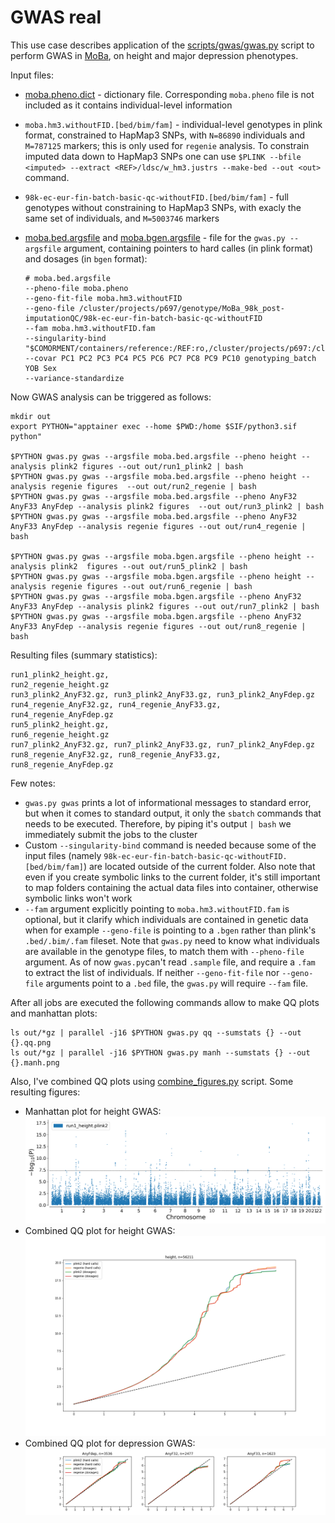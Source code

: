 # GWAS real

This use case describes application of the [scripts/gwas/gwas.py](https://github.com/comorment/containers/blob/main/scripts/gwas/gwas.py) script to perform GWAS in [MoBa](https://github.com/norment/moba), on height and major depression phenotypes.

Input files:

* [moba.pheno.dict](https://github.com/comorment/containers/tree/main/usecases/gwas_real/moba.pheno.dict) - dictionary file. Corresponding ``moba.pheno`` file is not included as it contains individual-level information
* ``moba.hm3.withoutFID.[bed/bim/fam]`` - individual-level genotypes in plink format, constrained to HapMap3 SNPs, with ``N=86890`` individuals and ``M=787125`` markers; this is only used for ``regenie`` analysis. To constrain imputed data down to HapMap3 SNPs one can use ``$PLINK --bfile <imputed> --extract <REF>/ldsc/w_hm3.justrs --make-bed --out <out>`` command.
* ``98k-ec-eur-fin-batch-basic-qc-withoutFID.[bed/bim/fam]`` - full genotypes without constraining to HapMap3 SNPs, with exacly the same set of individuals, and ``M=5003746`` markers
* [moba.bed.argsfile](https://github.com/comorment/containers/tree/main/usecases/gwas_real/moba.bed.argsfile) and [moba.bgen.argsfile](https://github.com/comorment/containers/tree/main/usecases/gwas_real/moba.bgen.argsfile) - file for the ``gwas.py --argsfile`` argument, containing pointers to hard calles (in plink format) and dosages (in ``bgen`` format):

  ```
  # moba.bed.argsfile
  --pheno-file moba.pheno
  --geno-fit-file moba.hm3.withoutFID
  --geno-file /cluster/projects/p697/genotype/MoBa_98k_post-imputationQC/98k-ec-eur-fin-batch-basic-qc-withoutFID
  --fam moba.hm3.withoutFID.fam
  --singularity-bind "$COMORMENT/containers/reference:/REF:ro,/cluster/projects/p697:/cluster/projects/p697"
  --covar PC1 PC2 PC3 PC4 PC5 PC6 PC7 PC8 PC9 PC10 genotyping_batch YOB Sex
  --variance-standardize
  ```

Now GWAS analysis  can be triggered as follows:

```
mkdir out
export PYTHON="apptainer exec --home $PWD:/home $SIF/python3.sif python"

$PYTHON gwas.py gwas --argsfile moba.bed.argsfile --pheno height --analysis plink2 figures --out out/run1_plink2 | bash
$PYTHON gwas.py gwas --argsfile moba.bed.argsfile --pheno height --analysis regenie figures  --out out/run2_regenie | bash
$PYTHON gwas.py gwas --argsfile moba.bed.argsfile --pheno AnyF32 AnyF33 AnyFdep --analysis plink2 figures  --out out/run3_plink2 | bash
$PYTHON gwas.py gwas --argsfile moba.bed.argsfile --pheno AnyF32 AnyF33 AnyFdep --analysis regenie figures --out out/run4_regenie | bash

$PYTHON gwas.py gwas --argsfile moba.bgen.argsfile --pheno height --analysis plink2  figures --out out/run5_plink2 | bash
$PYTHON gwas.py gwas --argsfile moba.bgen.argsfile --pheno height --analysis regenie figures --out out/run6_regenie | bash
$PYTHON gwas.py gwas --argsfile moba.bgen.argsfile --pheno AnyF32 AnyF33 AnyFdep --analysis plink2 figures --out out/run7_plink2 | bash
$PYTHON gwas.py gwas --argsfile moba.bgen.argsfile --pheno AnyF32 AnyF33 AnyFdep --analysis regenie figures --out out/run8_regenie | bash
```

Resulting files (summary statistics):

```
run1_plink2_height.gz, 
run2_regenie_height.gz
run3_plink2_AnyF32.gz, run3_plink2_AnyF33.gz, run3_plink2_AnyFdep.gz
run4_regenie_AnyF32.gz, run4_regenie_AnyF33.gz, run4_regenie_AnyFdep.gz
run5_plink2_height.gz, 
run6_regenie_height.gz
run7_plink2_AnyF32.gz, run7_plink2_AnyF33.gz, run7_plink2_AnyFdep.gz
run8_regenie_AnyF32.gz, run8_regenie_AnyF33.gz, run8_regenie_AnyFdep.gz
```

Few notes:

* ``gwas.py gwas`` prints a lot of informational messages to standard error, but when it comes to standard output, it only the ``sbatch`` commands that needs to be executed. Therefore, by piping it's output ``| bash`` we immediately submit the jobs to the cluster
* Custom ``--singularity-bind`` command is needed because some of the input files (namely ``98k-ec-eur-fin-batch-basic-qc-withoutFID.[bed/bim/fam]``) are located outside of the current folder. Also note that even if you create symbolic links to the current folder, it's still important to map folders containing the actual data files into container, otherwise symbolic links won't work
* ``--fam`` argument explicitly pointing to ``moba.hm3.withoutFID.fam`` is optional, but it clarify which individuals are contained in genetic data when for example ``--geno-file`` is pointing to a ``.bgen`` rather than plink's ``.bed/.bim/.fam`` fileset. Note that ``gwas.py`` need to know what individuals are available in the genotype files, to match them with ``--pheno-file`` argument. As of now ``gwas.py``can't read ``.sample`` file, and require a ``.fam`` to extract the list of individuals. If neither ``--geno-fit-file`` nor ``--geno-file`` arguments point to a ``.bed`` file, the ``gwas.py`` will require ``--fam`` file.

After all jobs are executed the following commands allow to make QQ plots and manhattan plots:

```
ls out/*gz | parallel -j16 $PYTHON gwas.py qq --sumstats {} --out {}.qq.png
ls out/*gz | parallel -j16 $PYTHON gwas.py manh --sumstats {} --out {}.manh.png
```

Also, I've combined QQ plots using [combine_figures.py](https://github.com/comorment/containers/tree/main/usecases/gwas_real/combine_figures.py) script.
Some resulting figures:

* Manhattan plot for height GWAS:
  ![run1_height.plink2.gz.manh.png](./gwas_real/run1_height.plink2.gz.manh.png)
* Combined QQ plot for height GWAS:
  ![height.qq.png](./gwas_real/height.qq.png)
* Combined QQ plot for depression GWAS:
  ![dep.qq.png](./gwas_real/dep.qq.png)
